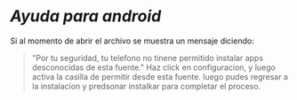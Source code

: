 # _Ayuda para android_
Si al momento de abrir el archivo se muestra un mensaje diciendo: 
> "Por tu seguridad, tu telefono no tinene permitido instalar apps desconocidas de esta fuente." 
Haz click en configuracion, y luego activa la casilla de permitir desde esta fuente.
luego pudes regresar a la instalacion y predsonar instalkar para completar el proceso.